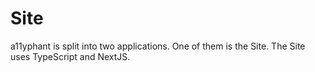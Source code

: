 # Site

a11yphant is split into two applications. One of them is the Site. The Site uses TypeScript and NextJS.